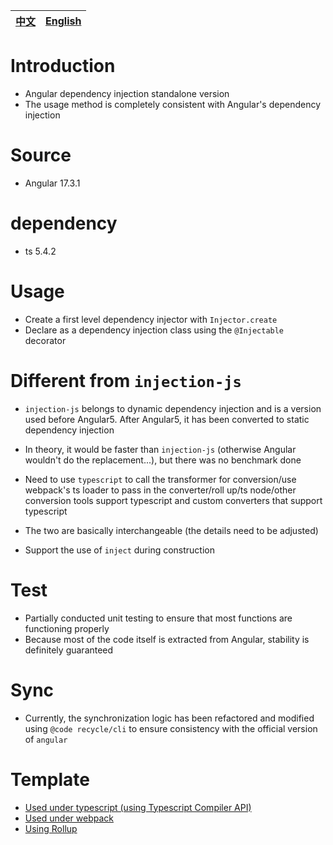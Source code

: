 | [中文](https://github.com/wszgrcy/cyia-localize/blob/master/readme.zh-Hans.md) | [English](./readme.md) |
|-|-|

# Introduction

- Angular dependency injection standalone version
- The usage method is completely consistent with Angular's dependency injection

# Source
- Angular 17.3.1

# dependency
- ts 5.4.2

# Usage

- Create a first level dependency injector with `Injector.create`
- Declare as a dependency injection class using the `@Injectable` decorator

# Different from `injection-js`

- `injection-js` belongs to dynamic dependency injection and is a version used before Angular5. After Angular5, it has been converted to static dependency injection
- In theory, it would be faster than `injection-js` (otherwise Angular wouldn't do the replacement...), but there was no benchmark done
- Need to use `typescript` to call the transformer for conversion/use webpack's ts loader to pass in the converter/roll up/ts node/other conversion tools support typescript and custom converters that support typescript
- The two are basically interchangeable (the details need to be adjusted)

- Support the use of `inject` during construction

# Test

- Partially conducted unit testing to ensure that most functions are functioning properly
- Because most of the code itself is extracted from Angular, stability is definitely guaranteed

# Sync
- Currently, the synchronization logic has been refactored and modified using `@code recycle/cli` to ensure consistency with the official version of `angular`

# Template

- [Used under typescript (using Typescript Compiler API)](https://github.com/wszgrcy/static-injector-typescript-template)
- [Used under webpack](https://github.com/wszgrcy/static-injector-webpack-template)
- [Using Rollup](https://github.com/wszgrcy/static-injector-rollup-template)
